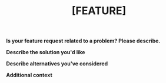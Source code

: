﻿---
name: Feature request
about: Suggest an idea for this project
title: '[FEATURE]'
labels: enhancement
assignees: ''

---

**Is your feature request related to a problem? Please describe.**

**Describe the solution you'd like**

**Describe alternatives you've considered**

**Additional context**
